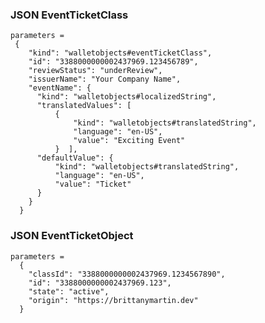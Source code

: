 ### JSON EventTicketClass

    parameters = 
     {
        "kind": "walletobjects#eventTicketClass",
        "id": "3388000000002437969.123456789",
        "reviewStatus": "underReview",
        "issuerName": "Your Company Name",
        "eventName": {
          "kind": "walletobjects#localizedString",
          "translatedValues": [
              {
                  "kind": "walletobjects#translatedString",
                  "language": "en-US",
                  "value": "Exciting Event"
              }  ],
          "defaultValue": {
              "kind": "walletobjects#translatedString",
              "language": "en-US",
              "value": "Ticket"
          }
        }
      }

### JSON EventTicketObject

    parameters = 
      {
        "classId": "3388000000002437969.1234567890",
        "id": "3388000000002437969.123",
        "state": "active", 
        "origin": "https://brittanymartin.dev"   
      }    
